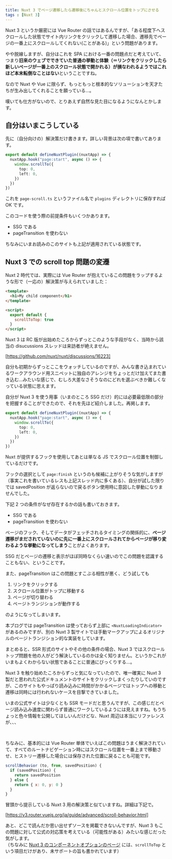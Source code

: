 ```yaml
---
title: Nuxt 3 でページ遷移したら遷移後にちゃんとスクロール位置をトップにさせる
tags : [Nuxt 3]
---
```


Nuxt 3 というか厳密には Vue Router の話ではあるんですが、「ある程度下へスクロールした状態でサイト内リンクをクリックして遷移した場合、遷移先でページの一番上にスクロールしてくれない(ことがある)」という問題があります。

やや脱線しますが、自分はこれを SPA における一番の問題点だと考えていて、つまり<strong>旧来のウェブでできていた普通の挙動と体験（＝リンクをクリックしたら新しいページが一番上のスクロール状態で開かれる）が損なわれるようではこれほど本末転倒なことはない</strong>ということですね。

なので Nuxt や Vue に限らず、もっともっと根本的なソリューションを天才たちが生み出してくれることを願っている…。

嘆いても仕方がないので、とりあえず自然な見た目になるようになんとかします。

## 自分はいまこうしている

先に（自分向けの）解決策だけ書きます。詳しい背景は次の項で書いてあります。

```ts
export default defineNuxtPlugin((nuxtApp) => {
  nuxtApp.hook("page:start", async () => {
    window.scrollTo({
      top: 0,
      left: 0,
    })
  })
})
```

これを `page-scroll.ts` というファイル名で `plugins` ディレクトリに保存すれば OK です。

このコードを使う際の前提条件もいくつかあります。

- SSG である
- pageTransition を使わない

ちなみにいまお読みのこのサイトも上記が適用されている状態です。

## Nuxt 3 での scroll top 問題の変遷

Nuxt 2 時代では、実際には Vue Router が抱えているこの問題をラップするような形で（一応の）解決策が与えられていました：

```html
<template>
  <h1>My child component</h1>
</template>

<script>
  export default {
    scrollToTop: true
  }
</script>
```

Nuxt 3 は RC 版が出始めたころからずっとこのような手段がなく、当時から該当の disucussions スレッドは来訪者が絶えません。

[https://github.com/nuxt/nuxt/discussions/16223]

自分も初期からずっとここをウォッチしているのですが、みんな書き込まれているワークアラウンド用スニペットに独自のアレンジをちょっとだけ加えてまた書き込む…みたいな感じで、むしろ大差なさそうなのにどれを選ぶべきか難しくなっている状態に思えます。

自分が Nuxt 3 を使う用事（いまのところ SSG だけ）的には必要最低限の部分を把握することができたので、それを先ほど紹介しました。再掲します。

```ts
export default defineNuxtPlugin((nuxtApp) => {
  nuxtApp.hook("page:start", async () => {
    window.scrollTo({
      top: 0,
      left: 0,
    })
  })
})
```

Nuxt が提供するフックを使用してあとは単なる JS でスクロール位置を制御しているだけです。

フックの選択として `page:finish` というのも候補に上がりそうな気がしますが（事実これを書いているレスも上記スレッド内に多くある）、自分が試した限りでは savedPosition が返らないので戻るボタン使用時に意図した挙動になりませんでした。

下記 2 つの条件がなぜ存在するかの話も書いておきます。

- SSG である
- pageTransition を使わない

ページのフック、そしてデータがフェッチされるタイミングの関係的に、<strong>ページ遷移がまだされていないのに先に一番上にスクロールされてからページが移り変わるような挙動になってしまう</strong>ことがよくあります。

SSG だとページの遷移と表示がほぼ同時なくらい速いのでこの問題を認識することもない、ということです。

また、pageTransition はこの問題とすこぶる相性が悪く、どう試しても

1. リンクをクリックする
2. スクロール位置がトップに移動する
3. ページが切り替わる
4. ページトランジションが動作する

のようになってしまいます。

本ブログでは pageTransition は使っておらず上部に `<NuxtLoadingIndicator>` があるのみですが、別の Nuxt 3 製サイトでは手動マークアップによるオリジナルのページトランジション的な実装をしています。

まとめると、SSR 形式のサイトやその他の条件の場合、Nuxt 3 ではスクロールトップ問題を他の人がどう解決しているのかは全く知りません。というかこれがいまもよくわからない状態であることに普通にびっくりする…。

Nuxt 3 を触り始めたころからずっと気になっていたので、唯一確実に Nuxt 3 製だと思われた公式ドキュメントのサイトをクリックしまくったりしていのですが、このサイトもやっぱり読み込みに時間がかかるページではトップへの移動と遷移は同時には行われないケースを目撃できていました。

いまの公式サイトは少なくとも SSR モードだと思うんですが、この感じだとページ読み込み速度に関わらず普通にワークしているようには見えますね。もうちょっと色々情報を公開してほしいんだけどな、Nuxt 周辺は本当にリファレンスが、、、

<div class="dot-line-brown">&nbsp;</div>

ちなみに、基本的には Vue Router 単体でいえばこの問題はうまく解決されていて、すべてのルートナビゲーション時にはスクロール位置を一番上まで移動させ、ヒストリー遷移した場合には保存された位置に戻ることも可能です。

```js
scrollBehavior (to, from, savedPosition) {
  if (savedPosition) {
    return savedPosition
  } else {
    return { x: 0, y: 0 }
  }
}
```

冒頭から提示している Nuxt 3 用の解決策と似ていますね。詳細は下記で。

[https://v3.router.vuejs.org/ja/guide/advanced/scroll-behavior.html]

あと、どこで読んだか思い出せずソースを掲載できないんですが、Nuxt 3 もこの問題に対して公式の対応策を考えている（可能性がある）みたいな感じだった気がします。  
（ちなみに [Nuxt 3 のコンポーネントオプションのページ](https://nuxt.com/docs/migration/component-options#scrolltotop) には、`scrollToTop` という項目だけがあり、未サポートの旨も書かれています）
